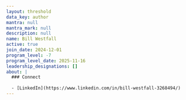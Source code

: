 ```yaml
---
layout: threshold
data_key: author
mantra: null
mantra_mark: null
description: null
name: Bill Westfall
active: true
join_date: 2024-12-01
program_level: -7
program_level_date: 2025-11-16
leadership_designations: []
about: |
  ### Connect
  
  - [LinkedIn](https://www.linkedin.com/in/bill-westfall-3268494/)
---
```

